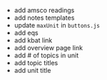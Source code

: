 + add amsco readings
+ add notes templates
+ update `maxUnit` in `buttons.js`
+ add eqs
+ add kbat link
+ add overview page link
+ add # of topics in unit
+ add topic titles
+ add unit title